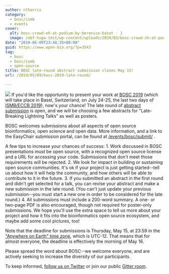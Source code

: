 ```yaml
---
author: nlharris
category:
  - bosc/ismb
  - events
cover:
  alt: bosc-crowd-nh-at-podium-by-berenice-batut - 1
  image: /obf-hugo-test/wp-content/uploads/2019/03/bosc-crowd-nh-at-podium-by-berenice-batut-1.jpg
date: "2019-05-09T23:48:35+00:00"
guid: https://www.open-bio.org/?p=3543
tag:
  - bosc
  - bosc/ismb
  - open-source
title: BOSC late-round abstract submission closes May 15!
url: /2019/05/09/bosc-2019-late-round/

---
```

![](/obf-hugo-test/wp/wp-content/uploads/2019/03/nomi-at-podium-open-data-slide-gigascience.jpg-1.jpg)
If you'd like the opportunity to present your work at [BOSC 2019](/obf-hugo-test/events/bosc/) (which will take place in Basel, Switzerland, on July 24-25, the last two days of [ISMB/ECCB 2019](https://www.iscb.org/ismbeccb2019)), now's your chance! The late round of [abstract submission](/obf-hugo-test/events/bosc/submit) is open, and we will be choosing a few abstracts for "Late-Breaking Lightning Talks" as well as posters.

BOSC welcomes submissions about all aspects of open source bioinformatics, open science and open data. More information, and a link to the EasyChair submission portal, can be found at [/events/bosc/submit/](/obf-hugo-test/events/bosc/submit/) .

A few tips to increase your chances of success:
1\. Work discussed in BOSC presentations must be open source, with a recognized open source license and a URL for accessing your code. Submissions that don't meet those requirements will be rejected.
2\. We look for impact in building or sustaining open source communities. It's ok if your project is just getting started--tell us about how it will help the community, and how others will be able to contribute to it in the future.
3\. If you submitted an abstract in the first round and didn't get selected for a talk, you can revise your abstract and make a new submission in the late round. (You can't just update your previous submission--you must start a new one in order to be considered for the late round.)
4\. All submissions must include a 200-word summary. A one- or two-page PDF is also encouraged, though not required for poster-only submissions. We hope you'll use the extra space to tell us more about your project and how it fits into the bioinformatics open source ecosystem, and maybe add some cool pictures, too!

Note that the deadline for submissions is Thursday, May 15, at 23:59 in the ["Anywhere on Earth" time zone](https://time.is/Anywhere_on_Earth), which is UTC-12. That means that for almost everyone, the deadline is effectively the morning of May 16.

Please spread the word about BOSC--we welcome everyone, and are actively seeking to increase the diversity of our participants.

To keep informed, [follow us on Twitter](https://twitter.com/OBF_BOSC) or join our public [Gitter room](https://gitter.im/OBF/BOSC_community).

